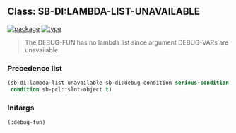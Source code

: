 ## Class: SB-DI:LAMBDA-LIST-UNAVAILABLE
[![package](https://img.shields.io/badge/Package-SB--DI-5f9ea0.svg?style=social&colorA=999999)](../) [![type](https://img.shields.io/badge/Type-Class-5f9ea0.svg?style=social&colorA=999999)](../#class) 

> The DEBUG-FUN has no lambda list since argument DEBUG-VARs are
> unavailable.

### Precedence list
```cl
(sb-di:lambda-list-unavailable sb-di:debug-condition serious-condition
 condition sb-pcl::slot-object t)
```
### Initargs
```cl
(:debug-fun)
```
